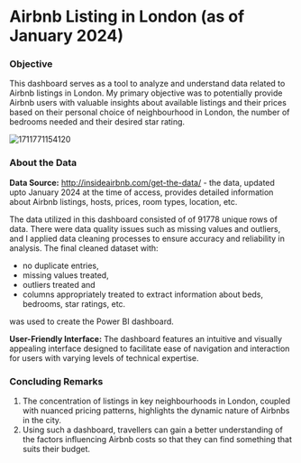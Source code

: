 # Airbnb Listing in London (as of January 2024)

### Objective
This dashboard serves as a tool to analyze and understand data related to Airbnb listings in London. My primary objective was to potentially provide Airbnb users with valuable insights about available listings and their prices based on their personal choice of neighbourhood in London, the number of bedrooms needed and their desired star rating.

![1711771154120](https://github.com/user-attachments/assets/b8a53a93-b499-415d-a53d-9dd26d57bb64)


### About the Data
**Data Source:** http://insideairbnb.com/get-the-data/ - the data, updated upto January 2024 at the time of access, provides detailed information about Airbnb listings, hosts, prices, room types, location, etc.
   
The data utilized in this dashboard consisted of of 91778 unique rows of data. There were data quality issues such as missing values and outliers, and I applied data cleaning processes to ensure accuracy and reliability in analysis. The final cleaned dataset with:

- no duplicate entries,
- missing values treated,
- outliers treated and
- columns appropriately treated to extract information about beds, bedrooms, star ratings, etc.

was used to create the Power BI dashboard. 

**User-Friendly Interface:** The dashboard features an intuitive and visually appealing interface designed to facilitate ease of navigation and interaction for users with varying levels of technical expertise. 

### Concluding Remarks
1. The concentration of listings in key neighbourhoods in London, coupled with nuanced pricing patterns, highlights the dynamic nature of Airbnbs in the city.
2. Using such a dashboard, travellers can gain a better understanding of the factors influencing Airbnb costs so that they can find something that suits their budget.

